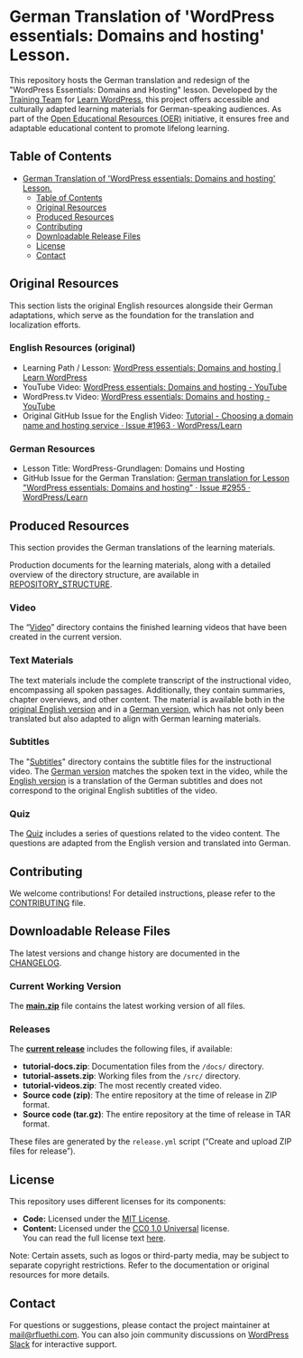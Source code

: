 # German Translation of 'WordPress essentials: Domains and hosting' Lesson.

This repository hosts the German translation and redesign of the "WordPress Essentials: Domains and Hosting" lesson. Developed by the [Training Team](https://make.wordpress.org/training/) for [Learn WordPress](https://learn.wordpress.org/), this project offers accessible and culturally adapted learning materials for German-speaking audiences. As part of the [Open Educational Resources (OER)](https://en.wikipedia.org/wiki/Open_educational_resources) initiative, it ensures free and adaptable educational content to promote lifelong learning.

## Table of Contents

- [German Translation of 'WordPress essentials: Domains and hosting' Lesson.](#german-translation-of-wordpress-essentials-domains-and-hosting-lesson)
  - [Table of Contents](#table-of-contents)
  - [Original Resources](#original-resources)
  - [Produced Resources](#produced-resources)
  - [Contributing](#contributing)
  - [Downloadable Release Files](#downloadable-release-files)
  - [License](#license)
  - [Contact](#contact)

## Original Resources

This section lists the original English resources alongside their German adaptations, which serve as the foundation for the translation and localization efforts.

### English Resources (original)
- Learning Path / Lesson: [WordPress essentials: Domains and hosting | Learn WordPress](https://learn.wordpress.org/lesson/wordpress-essentials-domains-and-hosting/)
- YouTube Video: [WordPress essentials: Domains and hosting - YouTube](https://www.youtube.com/watch?v=stbR6Tf7tCg)
- WordPress.tv Video: [WordPress essentials: Domains and hosting - YouTube](https://www.youtube.com/watch?v=stbR6Tf7tCg)
- Original GitHub Issue for the English Video: [Tutorial - Choosing a domain name and hosting service · Issue #1963 · WordPress/Learn](https://github.com/WordPress/Learn/issues/1963)

### German Resources
- Lesson Title: WordPress-Grundlagen: Domains und Hosting
- GitHub Issue for the German Translation: [German translation for Lesson "WordPress essentials: Domains and hosting" · Issue #2955 · WordPress/Learn](https://github.com/WordPress/Learn/issues/2955)

## Produced Resources

This section provides the German translations of the learning materials.

Production documents for the learning materials, along with a detailed overview of the directory structure, are available in [REPOSITORY_STRUCTURE](REPOSITORY_STRUCTURE.md).

### Video
The “[Video](media/video)” directory contains the finished learning videos that have been created in the current version.

### Text Materials

The text materials include the complete transcript of the instructional video, encompassing all spoken passages. Additionally, they contain summaries, chapter overviews, and other content. The material is available both in the [original English version](docs/text-material-en.md) and in a [German version](docs/text-material-de.md), which has not only been translated but also adapted to align with German learning materials.

### Subtitles

The "[Subtitles](src/subtitles)" directory contains the subtitle files for the instructional video. The [German version]((src/subtitles/german)) matches the spoken text in the video, while the [English version]((src/subtitles/english)) is a translation of the German subtitles and does not correspond to the original English subtitles of the video.

### Quiz

The [Quiz](docs/quiz.md) includes a series of questions related to the video content. The questions are adapted from the English version and translated into German.

## Contributing
We welcome contributions! For detailed instructions, please refer to the [CONTRIBUTING](CONTRIBUTING.md) file.

## Downloadable Release Files

The latest versions and change history are documented in the [CHANGELOG](CHANGELOG.md).

### Current Working Version

The **[main.zip](https://github.com/rfluethi/German-translation-for-Lesson-WordPress-essentials-Domains-and-hosting/archive/refs/heads/main.zip)** file contains the latest working version of all files.

### Releases

The **[current release](https://github.com/rfluethi/German-translation-for-Lesson-WordPress-essentials-Domains-and-hosting/releases/latest)** includes the following files, if available:

- **tutorial-docs.zip**: Documentation files from the `/docs/` directory.
- **tutorial-assets.zip**: Working files from the `/src/` directory.
- **tutorial-videos.zip**: The most recently created video.
- **Source code (zip)**: The entire repository at the time of release in ZIP format.
- **Source code (tar.gz)**: The entire repository at the time of release in TAR format.

These files are generated by the `release.yml` script (“Create and upload ZIP files for release”).

## License

This repository uses different licenses for its components:

- **Code:** Licensed under the [MIT License](LICENSE).
- **Content:** Licensed under the [CC0 1.0 Universal](https://creativecommons.org/publicdomain/zero/1.0/) license.  
  You can read the full license text [here](https://creativecommons.org/publicdomain/zero/1.0/legalcode).

Note: Certain assets, such as logos or third-party media, may be subject to separate copyright restrictions. Refer to the documentation or original resources for more details.

## Contact

For questions or suggestions, please contact the project maintainer at [mail@rfluethi.com](mailto:mail@rfluethi.com). You can also join community discussions on [WordPress Slack](https://make.wordpress.org/chat/) for interactive support.